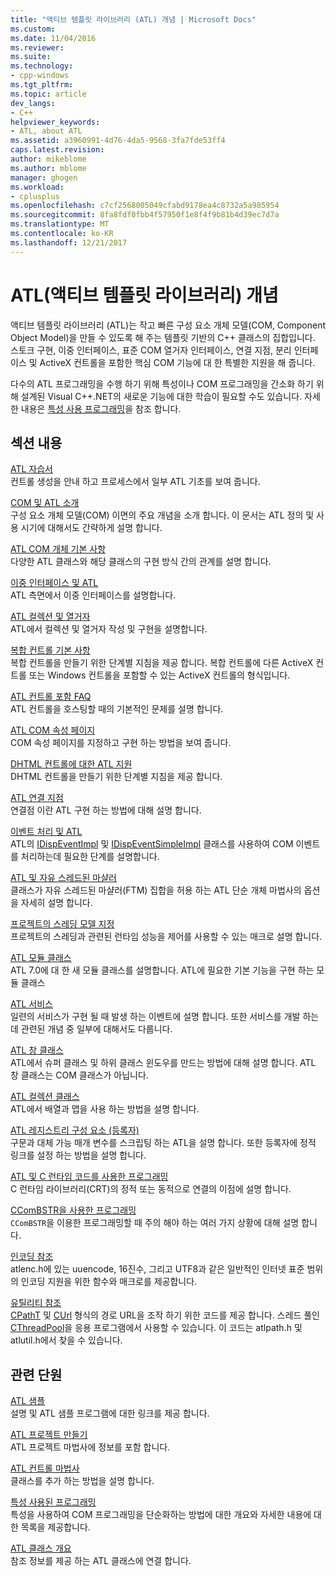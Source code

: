 ```yaml
---
title: "액티브 템플릿 라이브러리 (ATL) 개념 | Microsoft Docs"
ms.custom: 
ms.date: 11/04/2016
ms.reviewer: 
ms.suite: 
ms.technology:
- cpp-windows
ms.tgt_pltfrm: 
ms.topic: article
dev_langs:
- C++
helpviewer_keywords:
- ATL, about ATL
ms.assetid: a3960991-4d76-4da5-9568-3fa7fde53ff4
caps.latest.revision: 
author: mikeblome
ms.author: mblome
manager: ghogen
ms.workload:
- cplusplus
ms.openlocfilehash: c7cf2568005049cfabd9178ea4c8732a5a985954
ms.sourcegitcommit: 8fa8fdf0fbb4f57950f1e8f4f9b81b4d39ec7d7a
ms.translationtype: MT
ms.contentlocale: ko-KR
ms.lasthandoff: 12/21/2017
---
```

# <a name="active-template-library-atl-concepts"></a>ATL(액티브 템플릿 라이브러리) 개념
액티브 템플릿 라이브러리 (ATL)는 작고 빠른 구성 요소 개체 모델(COM, Component Object Model)을 만들 수 있도록 해 주는 템플릿 기반의 C++ 클래스의 집합입니다. 스토크 구현, 이중 인터페이스, 표준 COM 열거자 인터페이스, 연결 지점, 분리 인터페이스 및 ActiveX 컨트롤을 포함한 핵심 COM 기능에 대 한 특별한 지원을 해 줍니다.
  
 다수의 ATL 프로그래밍을 수행 하기 위해 특성이나 COM 프로그래밍을 간소화 하기 위해 설계된 Visual C++.NET의 새로운 기능에 대한 학습이 필요할 수도 있습니다. 자세한 내용은 [특성 사용 프로그래밍](../windows/attributed-programming-concepts.md)을 참조 합니다.  
  
## <a name="in-this-section"></a>섹션 내용  
 [ATL 자습서](../atl/active-template-library-atl-tutorial.md)  
 컨트롤 생성을 안내 하고 프로세스에서 일부 ATL 기초를 보여 줍니다.  
  
 [COM 및 ATL 소개](../atl/introduction-to-com-and-atl.md)  
 구성 요소 개체 모델(COM) 이면의 주요 개념을 소개 합니다. 이 문서는 ATL 정의 및 사용 시기에 대해서도 간략하게 설명 합니다.  
  
 [ATL COM 개체 기본 사항](../atl/fundamentals-of-atl-com-objects.md)  
 다양한 ATL 클래스와 해당 클래스의 구현 방식 간의 관계를 설명 합니다.  
  
 [이중 인터페이스 및 ATL](../atl/dual-interfaces-and-atl.md)  
 ATL 측면에서 이중 인터페이스를 설명합니다.  
  
 [ATL 컬렉션 및 열거자](../atl/atl-collections-and-enumerators.md)  
 ATL에서 컬렉션 및 열거자 작성 및 구현을 설명합니다.
  
 [복합 컨트롤 기본 사항](../atl/atl-composite-control-fundamentals.md)  
 복합 컨트롤을 만들기 위한 단계별 지침을 제공 합니다. 복합 컨트롤에 다른 ActiveX 컨트롤 또는 Windows 컨트롤을 포함할 수 있는 ActiveX 컨트롤의 형식입니다.  
  
 [ATL 컨트롤 포함 FAQ](../atl/atl-control-containment-faq.md)  
 ATL 컨트롤을 호스팅할 때의 기본적인 문제를 설명 합니다.  
  
 [ATL COM 속성 페이지](../atl/atl-com-property-pages.md)  
 COM 속성 페이지를 지정하고 구현 하는 방법을 보여 줍니다.  
  
 [DHTML 컨트롤에 대한 ATL 지원](../atl/atl-support-for-dhtml-controls.md)  
 DHTML 컨트롤을 만들기 위한 단계별 지침을 제공 합니다.  
  
 [ATL 연결 지점](../atl/atl-connection-points.md)  
 연결점 이란 ATL 구현 하는 방법에 대해 설명 합니다.  
  
 [이벤트 처리 및 ATL](../atl/event-handling-and-atl.md)  
 ATL의 [IDispEventImpl](../atl/reference/idispeventimpl-class.md) 및 [IDispEventSimpleImpl](../atl/reference/idispeventsimpleimpl-class.md) 클래스를 사용하여 COM 이벤트를 처리하는데 필요한 단계를 설명합니다.
  
 [ATL 및 자유 스레드된 마샬러](../atl/atl-and-the-free-threaded-marshaler.md)  
 클래스가 자유 스레드된 마샬러(FTM) 집합을 허용 하는 ATL 단순 개체 마법사의 옵션을 자세히 설명 합니다.  
  
 [프로젝트의 스레딩 모델 지정](../atl/specifying-the-threading-model-for-a-project-atl.md)  
 프로젝트의 스레딩과 관련된 런타임 성능을 제어를 사용할 수 있는 매크로 설명 합니다.  
  
 [ATL 모듈 클래스](../atl/atl-module-classes.md)  
 ATL 7.0에 대 한 새 모듈 클래스를 설명합니다. ATL에 필요한 기본 기능을 구현 하는 모듈 클래스
  
 [ATL 서비스](../atl/atl-services.md)  
 일련의 서비스가 구현 될 때 발생 하는 이벤트에 설명 합니다. 또한 서비스를 개발 하는 데 관련된 개념 중 일부에 대해서도 다룹니다.
  
 [ATL 창 클래스](../atl/atl-window-classes.md)  
 ATL에서 슈퍼 클래스 및 하위 클래스 윈도우를 만드는 방법에 대해 설명 합니다. ATL 창 클래스는 COM 클래스가 아닙니다.  
  
 [ATL 컬렉션 클래스](../atl/atl-collection-classes.md)  
 ATL에서 배열과 맵을 사용 하는 방법을 설명 합니다.
  
 [ATL 레지스트리 구성 요소 (등록자)](../atl/atl-registry-component-registrar.md)  
 구문과 대체 가능 매개 변수를 스크립팅 하는 ATL을 설명 합니다. 또한 등록자에 정적 링크를 설정 하는 방법을 설명 합니다.  
  
 [ATL 및 C 런타임 코드를 사용한 프로그래밍](../atl/programming-with-atl-and-c-run-time-code.md)  
 C 런타임 라이브러리(CRT)의 정적 또는 동적으로 연결의 이점에 설명 합니다.  
  
 [CComBSTR을 사용한 프로그래밍](../atl/programming-with-ccombstr-atl.md)  
 `CComBSTR`을 이용한 프로그래밍할 때 주의 해야 하는 여러 가지 상황에 대해 설명 합니다.  
  
 [인코딩 참조](../atl/atl-encoding-reference.md)  
 atlenc.h에 있는 uuencode, 16진수, 그리고 UTF8과 같은 일반적인 인터넷 표준 범위의 인코딩 지원을 위한 함수와 매크로를 제공합니다.
  
 [유틸리티 참조](../atl/atl-utilities-reference.md)  
 [CPathT](../atl/reference/cpatht-class.md) 및 [CUrl](../atl/reference/curl-class.md) 형식의 경로 URL을 조작 하기 위한 코드를 제공 합니다. 스레드 풀인 [CThreadPool](../atl/reference/cthreadpool-class.md)을 응용 프로그램에서 사용할 수 있습니다. 이 코드는 atlpath.h 및 atlutil.h에서 찾을 수 있습니다.  
  
## <a name="related-sections"></a>관련 단원  
 [ATL 샘플](../visual-cpp-samples.md)  
 설명 및 ATL 샘플 프로그램에 대한 링크를 제공 합니다.  
  
 [ATL 프로젝트 만들기](../atl/reference/creating-an-atl-project.md)  
 ATL 프로젝트 마법사에 정보를 포함 합니다.  
  
 [ATL 컨트롤 마법사](../atl/reference/atl-control-wizard.md)  
 클래스를 추가 하는 방법을 설명 합니다.  
  
 [특성 사용된 프로그래밍](../windows/attributed-programming-concepts.md)  
 특성을 사용하여 COM 프로그래밍을 단순화하는 방법에 대한 개요와 자세한 내용에 대한 목록을 제공합니다.
  
 [ATL 클래스 개요](../atl/atl-class-overview.md)  
 참조 정보를 제공 하는 ATL 클래스에 연결 합니다.

